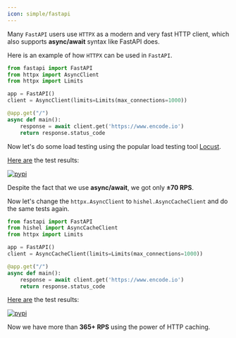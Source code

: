 ```yaml
---
icon: simple/fastapi
---
```


Many `FastAPI` users use `HTTPX` as a modern and very fast HTTP client, which also supports **async/await** syntax like FastAPI does.

Here is an example of how `HTTPX` can be used in `FastAPI`.

``` python
from fastapi import FastAPI
from httpx import AsyncClient
from httpx import Limits

app = FastAPI()
client = AsyncClient(limits=Limits(max_connections=1000))

@app.get("/")
async def main():
    response = await client.get('https://www.encode.io')
    return response.status_code
```

Now let's do some load testing using the popular load testing tool [Locust](https://locust.io/).

[Here are](https://raw.githubusercontent.com/karpetrosyan/hishel/master/docs/static/fastapi_without_cache.png) the test results:

<a href="https://raw.githubusercontent.com/karpetrosyan/hishel/master/docs/static/fastapi_without_cache.png">
    <img src="https://raw.githubusercontent.com/karpetrosyan/hishel/master/docs/static/fastapi_without_cache.png" alt="pypi">
</a>

Despite the fact that we use **async/await**, we got only **±70 RPS**.

Now let's change the `httpx.AsyncClient` to `hishel.AsyncCacheClient` and do the same tests again.

``` python hl_lines="2 6"
from fastapi import FastAPI
from hishel import AsyncCacheClient
from httpx import Limits

app = FastAPI()
client = AsyncCacheClient(limits=Limits(max_connections=1000))

@app.get("/")
async def main():
    response = await client.get('https://www.encode.io')
    return response.status_code
```

[Here are](https://raw.githubusercontent.com/karpetrosyan/hishel/master/docs/static/fastapi_with_cache.png) the test results:

<a href="https://raw.githubusercontent.com/karpetrosyan/hishel/master/docs/static/fastapi_with_cache.png">
    <img src="https://raw.githubusercontent.com/karpetrosyan/hishel/master/docs/static/fastapi_with_cache.png" alt="pypi">
</a>

Now we have more than **365+ RPS** using the power of HTTP caching.
